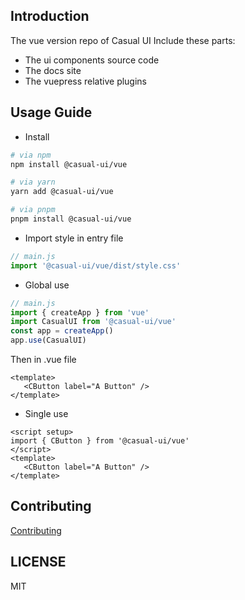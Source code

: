 ## Introduction 
The vue version repo of Casual UI
Include these parts:
- The ui components source code
- The docs site
- The vuepress relative plugins

## Usage Guide

- Install
```sh
# via npm
npm install @casual-ui/vue

# via yarn
yarn add @casual-ui/vue

# via pnpm
pnpm install @casual-ui/vue
```
- Import style in entry file
```js
// main.js
import '@casual-ui/vue/dist/style.css'
```
- Global use
```js
// main.js
import { createApp } from 'vue'
import CasualUI from '@casual-ui/vue'
const app = createApp()
app.use(CasualUI)
```
Then in .vue file
```vue
<template>
   <CButton label="A Button" />
</template>
```
- Single use
```vue
<script setup>
import { CButton } from '@casual-ui/vue'
</script>
<template>
   <CButton label="A Button" />
</template>
```
## Contributing

[Contributing](./CONTRIBUTING.md)

## LICENSE

MIT